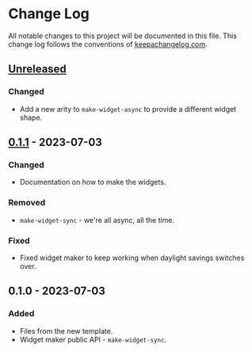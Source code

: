# Change Log
All notable changes to this project will be documented in this file. This change log follows the conventions of [keepachangelog.com](http://keepachangelog.com/).

## [Unreleased]
### Changed
- Add a new arity to `make-widget-async` to provide a different widget shape.

## [0.1.1] - 2023-07-03
### Changed
- Documentation on how to make the widgets.

### Removed
- `make-widget-sync` - we're all async, all the time.

### Fixed
- Fixed widget maker to keep working when daylight savings switches over.

## 0.1.0 - 2023-07-03
### Added
- Files from the new template.
- Widget maker public API - `make-widget-sync`.

[Unreleased]: https://sourcehost.site/your-name/simulate_loans/compare/0.1.1...HEAD
[0.1.1]: https://sourcehost.site/your-name/simulate_loans/compare/0.1.0...0.1.1
